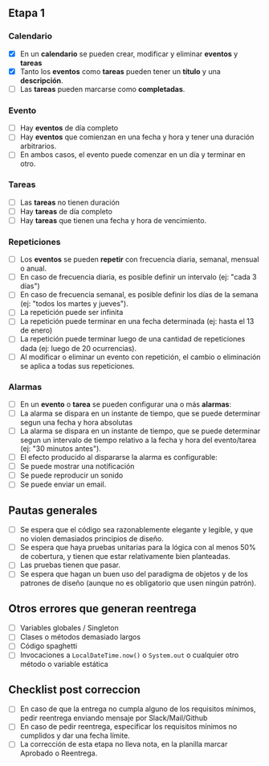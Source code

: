 ## Etapa 1

### Calendario

- [x] En un **calendario** se pueden crear, modificar y eliminar **eventos** y **tareas**
- [x] Tanto los **eventos** como **tareas** pueden tener un **título** y una **descripción**.
- [ ] Las **tareas** pueden marcarse como **completadas**.

### Evento

- [ ] Hay **eventos** de día completo
- [ ] Hay **eventos** que comienzan en una fecha y hora y tener una duración arbitrarios.
- [ ] En ambos casos, el evento puede comenzar en un día y terminar en otro.

### Tareas

- [ ] Las **tareas** no tienen duración
- [ ] Hay **tareas** de día completo
- [ ] Hay **tareas** que tienen una fecha y hora de vencimiento.

### Repeticiones

- [ ] Los **eventos** se pueden **repetir** con frecuencia diaria, semanal, mensual o anual.
- [ ] En caso de frecuencia diaria, es posible definir un intervalo (ej: "cada 3 días")
- [ ] En caso de frecuencia semanal, es posible definir los días de la semana (ej: "todos los martes y jueves").
- [ ] La repetición puede ser infinita
- [ ] La repetición puede terminar en una fecha determinada (ej: hasta el 13 de enero)
- [ ] La repetición puede terminar luego de una cantidad de repeticiones dada (ej: luego de 20 ocurrencias).
- [ ] Al modificar o eliminar un evento con repetición, el cambio o eliminación se aplica a todas sus repeticiones.

### Alarmas

- [ ] En un **evento** o **tarea** se pueden configurar una o más **alarmas**:
- [ ] La alarma se dispara en un instante de tiempo, que se puede determinar segun una fecha y hora absolutas
- [ ] La alarma se dispara en un instante de tiempo, que se puede determinar segun un intervalo de tiempo relativo a la fecha y hora del evento/tarea (ej: "30 minutos antes").
- [ ] El efecto producido al dispararse la alarma es configurable:
- [ ] Se puede mostrar una notificación
- [ ] Se puede reproducir un sonido
- [ ] Se puede enviar un email.

## Pautas generales

- [ ] Se espera que el código sea razonablemente elegante y legible, y que no violen demasiados principios de diseño.
- [ ] Se espera que haya pruebas unitarias para la lógica con al menos 50% de cobertura, y tienen que estar relativamente bien planteadas.
- [ ] Las pruebas tienen que pasar.
- [ ] Se espera que hagan un buen uso del paradigma de objetos y de los patrones de diseño (aunque no es obligatorio que usen ningún patrón).

## Otros errores que generan reentrega

- [ ] Variables globales / Singleton
- [ ] Clases o métodos demasiado largos
- [ ] Código spaghetti
- [ ] Invocaciones a `LocalDateTime.now()` o `System.out` o cualquier otro método o variable estática

## Checklist post correccion

- [ ] En caso de que la entrega no cumpla alguno de los requisitos mínimos, pedir reentrega enviando mensaje por Slack/Mail/Github
- [ ] En caso de pedir reentrega, especificar los requisitos mínimos no cumplidos y dar una fecha límite.
- [ ] La corrección de esta etapa no lleva nota, en la planilla marcar Aprobado o Reentrega.